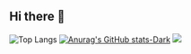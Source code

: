 ## Hi there 👋

![Top Langs](https://github-readme-stats.vercel.app/api/top-langs/?username=sergiohideki&layout=compact)
[![Anurag's GitHub stats-Dark](https://github-readme-stats.vercel.app/api?username=sergiohideki&show_icons=true&theme=dark#gh-dark-mode-only)](https://github.com/anuraghazra/github-readme-stats#gh-dark-mode-only)
<picture>
  <source
    srcset="https://github-readme-stats.vercel.app/api?username=sergiohideki&show_icons=true&theme=dark"
    media="(prefers-color-scheme: radical)"
  />
  <source
    srcset="https://github-readme-stats.vercel.app/api?username=sergiohideki&show_icons=true"
    media="(prefers-color-scheme: radical), (prefers-color-scheme: radical)"
  />
  <img src="https://github-readme-stats.vercel.app/api?username=sergiohideki&show_icons=true" />
</picture>
